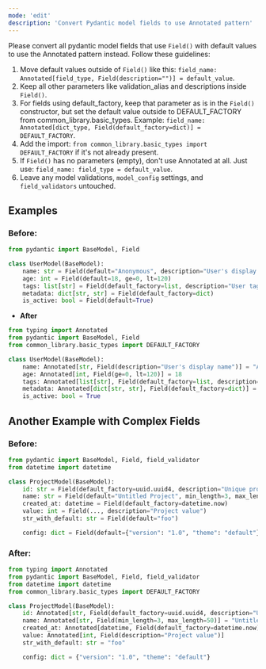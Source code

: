 ```yaml
---
mode: 'edit'
description: 'Convert Pydantic model fields to use Annotated pattern'
---
```



Please convert all pydantic model fields that use `Field()` with default values to use the Annotated pattern instead.
Follow these guidelines:

1. Move default values outside of `Field()` like this: `field_name: Annotated[field_type, Field(description="")] = default_value`.
2. Keep all other parameters like validation_alias and descriptions inside `Field()`.
3. For fields using default_factory, keep that parameter as is in the `Field()` constructor, but set the default value outside to DEFAULT_FACTORY from common_library.basic_types. Example: `field_name: Annotated[dict_type, Field(default_factory=dict)] = DEFAULT_FACTORY`.
4. Add the import: `from common_library.basic_types import DEFAULT_FACTORY` if it's not already present.
5. If `Field()` has no parameters (empty), don't use Annotated at all. Just use: `field_name: field_type = default_value`.
6. Leave any model validations, `model_config` settings, and `field_validators` untouched.


## Examples

### Before:

```python
from pydantic import BaseModel, Field

class UserModel(BaseModel):
    name: str = Field(default="Anonymous", description="User's display name")
    age: int = Field(default=18, ge=0, lt=120)
    tags: list[str] = Field(default_factory=list, description="User tags")
    metadata: dict[str, str] = Field(default_factory=dict)
    is_active: bool = Field(default=True)
```

- **After**

```python
from typing import Annotated
from pydantic import BaseModel, Field
from common_library.basic_types import DEFAULT_FACTORY

class UserModel(BaseModel):
    name: Annotated[str, Field(description="User's display name")] = "Anonymous"
    age: Annotated[int, Field(ge=0, lt=120)] = 18
    tags: Annotated[list[str], Field(default_factory=list, description="User tags")] = DEFAULT_FACTORY
    metadata: Annotated[dict[str, str], Field(default_factory=dict)] = DEFAULT_FACTORY
    is_active: bool = True
```

## Another Example with Complex Fields

### Before:

```python
from pydantic import BaseModel, Field, field_validator
from datetime import datetime

class ProjectModel(BaseModel):
    id: str = Field(default_factory=uuid.uuid4, description="Unique project identifier")
    name: str = Field(default="Untitled Project", min_length=3, max_length=50)
    created_at: datetime = Field(default_factory=datetime.now)
    value: int = Field(..., description="Project value")
    str_with_default: str = Field(default="foo")

    config: dict = Field(default={"version": "1.0", "theme": "default"})

```

### After:

```python
from typing import Annotated
from pydantic import BaseModel, Field, field_validator
from datetime import datetime
from common_library.basic_types import DEFAULT_FACTORY

class ProjectModel(BaseModel):
    id: Annotated[str, Field(default_factory=uuid.uuid4, description="Unique project identifier")] = DEFAULT_FACTORY
    name: Annotated[str, Field(min_length=3, max_length=50)] = "Untitled Project"
    created_at: Annotated[datetime, Field(default_factory=datetime.now)] = DEFAULT_FACTORY
    value: Annotated[int, Field(description="Project value")]
    str_with_default: str = "foo"

    config: dict = {"version": "1.0", "theme": "default"}

```

